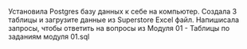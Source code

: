 Установила Postgres базу данных к себе на компьютер. Создала 3 таблицы и загрузите данные из Superstore Excel файл. Напишисала запросы, чтобы ответить на вопросы из Модуля 01 - Таблицы по заданиям модуля 01.sql

